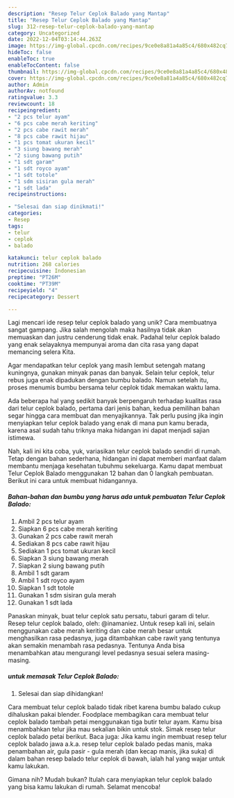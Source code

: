 ```yaml
---
description: "Resep Telur Ceplok Balado yang Mantap"
title: "Resep Telur Ceplok Balado yang Mantap"
slug: 312-resep-telur-ceplok-balado-yang-mantap
category: Uncategorized
date: 2022-12-04T03:14:44.263Z
image: https://img-global.cpcdn.com/recipes/9ce0e8a81a4a85c4/680x482cq70/telur-ceplok-balado-foto-resep-utama.jpg
hideToc: false
enableToc: true
enableTocContent: false
thumbnail: https://img-global.cpcdn.com/recipes/9ce0e8a81a4a85c4/680x482cq70/telur-ceplok-balado-foto-resep-utama.jpg
cover: https://img-global.cpcdn.com/recipes/9ce0e8a81a4a85c4/680x482cq70/telur-ceplok-balado-foto-resep-utama.jpg
author: Admin
authorAv: notfound
ratingvalue: 3.3
reviewcount: 18
recipeingredient:
- "2 pcs telur ayam"
- "6 pcs cabe merah keriting"
- "2 pcs cabe rawit merah"
- "8 pcs cabe rawit hijau"
- "1 pcs tomat ukuran kecil"
- "3 siung bawang merah"
- "2 siung bawang putih"
- "1 sdt garam"
- "1 sdt royco ayam"
- "1 sdt totole"
- "1 sdm sisiran gula merah"
- "1 sdt lada"
recipeinstructions:

- "Selesai dan siap dinikmati!"
categories:
- Resep
tags:
- telur
- ceplok
- balado

katakunci: telur ceplok balado 
nutrition: 268 calories
recipecuisine: Indonesian
preptime: "PT26M"
cooktime: "PT39M"
recipeyield: "4"
recipecategory: Dessert

---
```





Lagi mencari ide resep telur ceplok balado yang unik? Cara membuatnya sangat gampang. Jika salah mengolah maka hasilnya tidak akan memuaskan dan justru cenderung tidak enak. Padahal telur ceplok balado yang enak selayaknya mempunyai aroma dan cita rasa yang dapat memancing selera Kita.





Agar mendapatkan telur ceplok yang masih lembut setengah matang kuningnya, gunakan minyak panas dan banyak. Selain telur ceplok, telur rebus juga enak dipadukan dengan bumbu balado. Namun setelah itu, proses menumis bumbu bersama telur ceplok tidak memakan waktu lama.

Ada beberapa hal yang sedikit banyak berpengaruh terhadap kualitas rasa dari telur ceplok balado, pertama dari jenis bahan, kedua pemilihan bahan segar hingga cara membuat dan menyajikannya. Tak perlu pusing jika ingin menyiapkan telur ceplok balado yang enak di mana pun kamu berada, karena asal sudah tahu triknya maka hidangan ini dapat menjadi sajian istimewa.






Nah, kali ini kita coba, yuk, variasikan telur ceplok balado sendiri di rumah. Tetap dengan bahan sederhana, hidangan ini dapat memberi manfaat dalam membantu menjaga kesehatan tubuhmu sekeluarga. Kamu dapat membuat Telur Ceplok Balado menggunakan 12 bahan dan 0 langkah pembuatan. Berikut ini cara untuk membuat hidangannya.

<!--inarticleads1-->

##### Bahan-bahan dan bumbu yang harus ada untuk pembuatan Telur Ceplok Balado:

1. Ambil 2 pcs telur ayam
1. Siapkan 6 pcs cabe merah keriting
1. Gunakan 2 pcs cabe rawit merah
1. Sediakan 8 pcs cabe rawit hijau
1. Sediakan 1 pcs tomat ukuran kecil
1. Siapkan 3 siung bawang merah
1. Siapkan 2 siung bawang putih
1. Ambil 1 sdt garam
1. Ambil 1 sdt royco ayam
1. Siapkan 1 sdt totole
1. Gunakan 1 sdm sisiran gula merah
1. Gunakan 1 sdt lada


Panaskan minyak, buat telur ceplok satu persatu, taburi garam di telur. Resep telur ceplok balado, oleh: @inamaniez. Untuk resep kali ini, selain menggunakan cabe merah keriting dan cabe merah besar untuk menghasilkan rasa pedasnya, juga ditambahkan cabe rawit yang tentunya akan semakin menambah rasa pedasnya. Tentunya Anda bisa menambahkan atau mengurangi level pedasnya sesuai selera masing-masing. 

<!--inarticleads2-->

#####  untuk memasak Telur Ceplok Balado:


1. Selesai dan siap dihidangkan!

Cara membuat telur ceplok balado tidak ribet karena bumbu balado cukup dihaluskan pakai blender. Foodplace membagikan cara membuat telur ceplok balado tambah petai menggunakan tiga butir telur ayam. Kamu bisa menambahkan telur jika mau sekalian bikin untuk stok. Simak resep telur ceplok balado petai berikut. Baca juga: Jika kamu ingin membuat resep telur ceplok balado jawa a.k.a. resep telur ceplok balado pedas manis, maka penambahan air, gula pasir - gula merah (dan kecap manis, jika suka) di dalam bahan resep balado telur ceplok di bawah, ialah hal yang wajar untuk kamu lakukan. 

Gimana nih? Mudah bukan? Itulah cara menyiapkan telur ceplok balado yang bisa kamu lakukan di rumah. Selamat mencoba!
